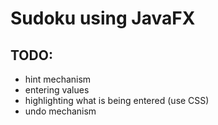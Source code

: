 # Sudoku using JavaFX

## TODO:
* hint mechanism
* entering values
* highlighting what is being entered (use CSS)
* undo mechanism